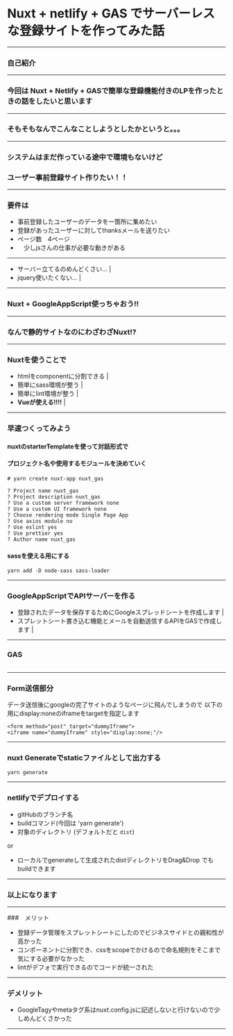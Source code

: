 # Nuxt + netlify + GAS でサーバーレスな登録サイトを作ってみた話



---
### 自己紹介



--- 
### 今回は Nuxt + Netlify + GASで簡単な登録機能付きのLPを作ったときの話をしたいと思います

---
### そもそもなんでこんなことしようとしたかというと。。。

---
### システムはまだ作っている途中で環境もないけど
### ユーザー事前登録サイト作りたい！！

---
### 要件は

- 事前登録したユーザーのデータを一箇所に集めたい
- 登録があったユーザーに対してthanksメールを送りたい
- ページ数　4ページ
- 　少しjsさんの仕事が必要な動きがある

---

- サーバー立てるのめんどくさい... |
- jquery使いたくない... |

---

### Nuxt + GoogleAppScript使っちゃおう!!

---

### なんで静的サイトなのにわざわざNuxt!?

---
### Nuxtを使うことで

- htmlをcomponentに分割できる |
- 簡単にsass環境が整う |
- 簡単にlint環境が整う |
- **Vueが使える!!!!** |

---
### 早速つくってみよう

#### nuxtのstarterTemplateを使って対話形式で
#### プロジェクト名や使用するモジュールを決めていく
```
# yarn create nuxt-app nuxt_gas

? Project name nuxt_gas
? Project description nuxt_gas
? Use a custom server framework none
? Use a custom UI framework none
? Choose rendering mode Single Page App
? Use axios module no
? Use eslint yes
? Use prettier yes
? Author name nuxt_gas
```

#### sassを使える用にする
```
yarn add -D node-sass sass-loader
```

---
### GoogleAppScriptでAPIサーバーを作る

- 登録されたデータを保存するためにGoogleスプレッドシートを作成します |
- スプレットシート書き込む機能とメールを自動送信するAPIをGASで作成します |
---
### GAS
```?code=gas.js
```
---
### Form送信部分

データ送信後にgoogleの完了サイトのようなページに飛んでしまうので
以下の用にdisplay:noneのiframeをtargetを指定します

```
<form method="post" target="dummyIframe">
<iframe name="dummyIframe" style="display:none;"/>
```
---
### nuxt Generateでstaticファイルとして出力する

```
yarn generate
```
---
### netlifyでデプロイする
- gitHubのブランチ名
- buildコマンド(今回は 'yarn generate')
- 対象のディレクトリ (デフォルトだと `dist`)

or 

- ローカルでgenerateして生成されたdistディレクトリをDrag&Drop でもbuildできます

---
### 以上になります

---
###　メリット

- 登録データ管理をスプレットシートにしたのでビジネスサイドとの親和性が高かった
- コンポーネントに分割でき、cssをscopeでかけるので命名規則をそこまで気にする必要がなかった
- lintがデフォで実行できるのでコードが統一された

---
### デメリット

- GoogleTagyやmetaタグ系はnuxt.config.jsに記述しないと行けないので少しめんどくさかった

---





